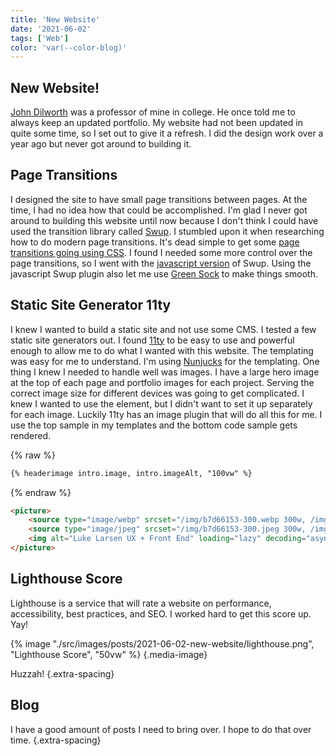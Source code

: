 ```yaml
---
title: 'New Website'
date: '2021-06-02'
tags: ['Web']
color: 'var(--color-blog)'
---
```


## New Website!

[John Dilworth](https://johndilworth.com/) was a professor of mine in college. He once told me to always keep an updated portfolio. My website had not been updated in quite some time, so I set out to give it a refresh. I did the design work over a year ago but never got around to building it. 

## Page Transitions

I designed the site to have small page transitions between pages. At the time, I had no idea how that could be accomplished. I'm glad I never got around to building this website until now because I don't think I could have used the transition library called [Swup](https://swup.js.org/). I stumbled upon it when researching how to do modern page transitions. It's dead simple to get some [page transitions going using CSS](https://swup.js.org/getting-started/example). I found I needed some more control over the page transitions, so I went with the [javascript version](https://swup.js.org/plugins/js-plugin) of Swup. Using the javascript Swup plugin also let me use [Green Sock](https://greensock.com/) to make things smooth.

## Static Site Generator 11ty

I knew I wanted to build a static site and not use some CMS. I tested a few static site generators out. I found [11ty](https://www.11ty.dev/) to be easy to use and powerful enough to allow me to do what I wanted with this website. The templating was easy for me to understand. I'm using [Nunjucks](https://www.11ty.dev/docs/languages/nunjucks/) for the templating. One thing I knew I needed to handle well was images. I have a large hero image at the top of each page and portfolio images for each project. Serving the correct image size for different devices was going to get complicated. I knew I wanted to use the <picture> element, but I didn't want to set it up separately for each image. Luckily 11ty has an image plugin that will do all this for me. I use the top sample in my templates and the bottom code sample gets rendered.

{% raw %}
``` html
{% headerimage intro.image, intro.imageAlt, "100vw" %}
```
{% endraw %}

``` html
<picture>
    <source type="image/webp" srcset="/img/b7d66153-300.webp 300w, /img/b7d66153-600.webp 600w, /img/b7d66153-900.webp 900w, /img/b7d66153-1200.webp 1200w, /img/b7d66153-1800.webp 1800w, /img/b7d66153-2000.webp 2000w, /img/b7d66153-3500.webp 3500w" sizes="100vw">
    <source type="image/jpeg" srcset="/img/b7d66153-300.jpeg 300w, /img/b7d66153-600.jpeg 600w, /img/b7d66153-900.jpeg 900w, /img/b7d66153-1200.jpeg 1200w, /img/b7d66153-1800.jpeg 1800w, /img/b7d66153-2000.jpeg 2000w, /img/b7d66153-3500.jpeg 3500w" sizes="100vw">
    <img alt="Luke Larsen UX + Front End" loading="lazy" decoding="async" src="/img/b7d66153-300.jpeg" width="3500" height="2517">
</picture>
```

## Lighthouse Score

Lighthouse is a service that will rate a website on performance, accessibility, best practices, and SEO. I worked hard to get this score up. Yay!

{% image "./src/images/posts/2021-06-02-new-website/lighthouse.png", "Lighthouse Score", "50vw" %}
{.media-image}

Huzzah!
{.extra-spacing}

## Blog

I have a good amount of posts I need to bring over. I hope to do that over time.
{.extra-spacing}